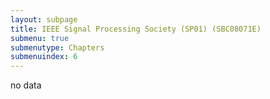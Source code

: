 ```yaml
---
layout: subpage
title: IEEE Signal Processing Society (SP01) (SBC08071E)
submenu: true
submenutype: Chapters
submenuindex: 6
---
```

no data